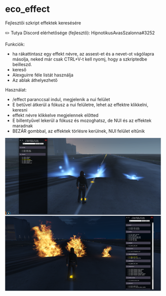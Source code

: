 # eco_effect
Fejlesztői szkript effektek keresésére

:pencil2: Tutya Discord elérhetősége (fejlesztő): HipnotikusAvasSzalonna#3252

Funkciók:
 - ha rákattintasz egy effekt névre, az assest-et és a nevet-ot vágólapra másolja, neked már csak CTRL+V-t kell nyomj, hogy a szkriptedbe beilleszd.
 - kereső
 - Alexguirre féle listát használja 
 - Az ablak áthelyezhető
 
Használat:
 - /effect paranccsal indul, megjelenik a nui felület
 - E betűvel átkerül a fókusz a nui felületre, lehet az effektre klikkelni, keresni
 - effekt névre klikkelve megjelennek előtted
 - E billentyűvel  lekerül a fókusz és mozoghatsz, de NUI és az effektek maradnak
 - BEZÁR gombbal, az effektek törlésre kerülnek, NUI felület eltűnik

![eco_effect1](https://github.com/Ekhion76/eco_effect/blob/main/previews/eco_effect1.png)
![eco_effect2](https://github.com/Ekhion76/eco_effect/blob/main/previews/eco_effect2.png)
